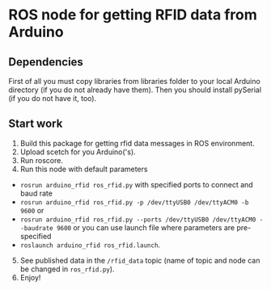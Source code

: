 # ROS node for getting RFID data from Arduino
## Dependencies
First of all you must copy libraries from libraries folder to your local Arduino directory (if you do not already have them). Then you should install pySerial  (if you do not have it, too).

## Start work
1. Build this package for getting rfid data messages in ROS environment.
2. Upload scetch for you Arduino('s).
3. Run roscore.
4. Run this node
with default parameters
* `rosrun arduino_rfid ros_rfid.py`
with specified ports to connect and baud rate
* `rosrun arduino_rfid ros_rfid.py -p /dev/ttyUSB0 /dev/ttyACM0 -b 9600`
or
* `rosrun arduino_rfid ros_rfid.py --ports /dev/ttyUSB0 /dev/ttyACM0 --baudrate 9600`
or you can use launch file where parameters are pre-specified
* `roslaunch arduino_rfid ros_rfid.launch`.
5. See published data in the `/rfid_data` topic (name of topic and node can be changed in `ros_rfid.py`).
6. Enjoy!